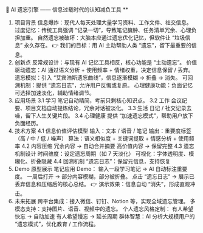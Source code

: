 🧠 AI 遗忘引擎 —— 信息过载时代的认知减负工具
**
1. 项目背景
信息爆炸：现代人每天处理大量学习资料、工作文件、社交信息。
过度记忆：传统工具强调 “记录一切”，导致笔记臃肿、任务清单冗余、心理负担加重。
自然遗忘被破坏：大脑本应通过遗忘优化记忆，但软件让 “垃圾信息” 永久存在。
👉 我们的目标：用 AI 主动帮助人类 “遗忘”，留下最重要的信息。
2. 创新点
反常规设计：与现有 AI 记忆工具相反，核心功能是 “主动遗忘”。
价值驱动遗忘：AI 通过语义分析 + 使用频率 + 情绪权重，决定信息保留 / 丢弃。
遗忘模拟：引入 “艾宾浩斯遗忘曲线”，信息逐渐模糊 → 折叠 → 消失。
可回溯机制：提供 “遗忘日志”，允许用户反悔或复原。
心理健康功能：负面记忆可选择加速淡化，辅助情绪调节。
3. 应用场景
3.1 学习
笔记自动精简，考前只剩核心知识点。
3.2 工作
会议纪要、项目文档自动提炼结论，冗余对话被淡化。
3.3 生活
日记 / 社交记录去噪，留下人生关键片段。
3.4 心理健康
提供 “加速遗忘模式”，帮助用户放下负面经历。
4. 技术方案
4.1 信息价值评估模型
输入：文本 / 语音 / 笔记
输出：重要度标签（高 / 中 / 低 / 噪声）
算法：语义相似度 + 关键词提取 + 情感分析 + 使用频率
4.2 内容压缩
冗余内容 → 自动合并摘要
高价值内容 → 保留完整
4.3 遗忘机制设计
时间维度：设定遗忘周期（如 7 天淡化）
可视化：字体透明度、模糊化、折叠隐藏
4.4 回溯机制
“遗忘日志”：保留元信息，支持恢复
5. Demo 原型展示
笔记应用 Demo：
输入一段学习笔记 → AI 自动标注重要度。
一周后打开 → 部分内容模糊，部分被折叠。
点击 “遗忘日志” → 展示已丢弃信息和压缩后的核心总结。
👉 演示效果：信息自动 “消失”，形成直观冲击。
6. 未来拓展
跨平台集成：接入微信、钉钉、Notion 等，实现全域遗忘管理。
多模态支持：支持图片、语音、视频中的遗忘。
个人遗忘风格定制：
有人希望快忘 → 自动加速
有人希望慢忘 → 延长周期
群体智慧：AI 分析大规模用户的 “遗忘模式”，优化教育 / 工作流程。
